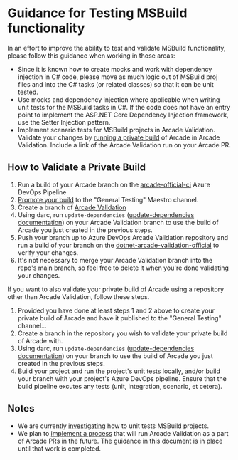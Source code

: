 # Guidance for Testing MSBuild functionality

In an effort to improve the ability to test and validate MSBuild functionality, please follow this guidance when working in those areas: 

- Since it is known how to create mocks and work with dependency injection in C# code, please move as much logic out of MSBuild proj files and into the C# tasks (or related classes) so that it can be unit tested.
- Use mocks and dependency injection where applicable when writing unit tests for the MSBuild tasks in C#. If the code does not have an entry point to implement the ASP.NET Core Dependency Injection framework, use the Setter Injection pattern. 
- Implement scenario tests for MSBuild projects in Arcade Validation. Validate your changes by [running a private build](#how-to-validate-a-private-build) of Arcade in Arcade Validation. Include a link of the Arcade Validation run on your Arcade PR. 

## How to Validate a Private Build

1. Run a build of your Arcade branch on the [arcade-official-ci](https://dnceng.visualstudio.com/internal/_build?definitionId=6) Azure DevOps Pipeline
2. [Promote your build](../Darc.md#add-build-to-channel) to the "General Testing" Maestro channel. 
3. Create a branch of [Arcade Validation](https://github.com/dotnet/arcade-validation)
4. Using darc, run `update-dependencies` ([update-dependencies documentation](../Darc.md#updating-dependencies-in-your-local-repository)) on your Arcade Validation branch to use the build of Arcade you just created in the previous steps. 
5. Push your branch up to Azure DevOps Arcade Validation repository and run a build of your branch on the [dotnet-arcade-validation-official](https://dnceng.visualstudio.com/internal/_build?definitionId=282) to verify your changes. 
6. It's not necessary to merge your Arcade Validation branch into the repo's main branch, so feel free to delete it when you're done validating your changes.

If you want to also validate your private build of Arcade using a repository other than Arcade Validation, follow these steps. 

1. Provided you have done at least steps 1 and 2 above to create your private build of Arcade and have it published to the "General Testing" channel...
2. Create a branch in the repository you wish to validate your private build of Arcade with. 
3. Using darc, run `update-dependencies` ([update-dependencies documentation](../Darc.md#updating-dependencies-in-your-local-repository)) on your branch to use the build of Arcade you just created in the previous steps. 
4. Build your project and run the project's unit tests locally, and/or build your branch with your project's Azure DevOps pipeline. Ensure that the build pipeline excutes any tests (unit, integration, scenario, et cetera). 

## Notes

- We are currently [investigating](https://github.com/dotnet/core-eng/issues/11271) how to unit tests MSBuild projects. 
- We plan to [implement a process](https://github.com/dotnet/core-eng/issues/11273) that will run Arcade Validation as a part of Arcade PRs in the future. The guidance in this document is in place until that work is completed. 
